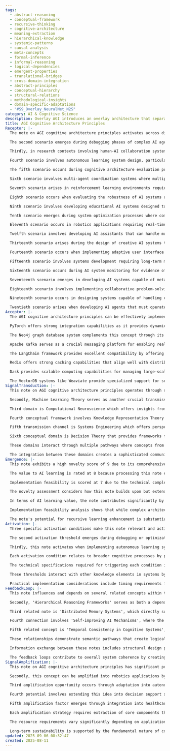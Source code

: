 ```yaml
---
tags:
  - abstract-reasoning
  - conceptual-framework
  - recursive-thinking
  - cognitive-architecture
  - meaning-extraction
  - hierarchical-knowledge
  - systemic-patterns
  - causal-analysis
  - meta-concepts
  - formal-inference
  - informal-reasoning
  - logical-dependencies
  - emergent-properties
  - translational-bridges
  - cross-domain-integration
  - abstract-principles
  - conceptual-hierarchy
  - structural-relations
  - methodological-insights
  - domain-specific-adaptations
  - "#S9_Overlay_NeuralNet_N2S"
category: AI & Cognitive Science
description: Overlay AGI introduces an overlay architecture that separates external semantic weight tables, a small LLM selector, and symbolic reasoning, achieving constant‑time processing, transparency, and biological plausibility; it outlines components, workflow, development methodology, benefits, and practical applications.
title: AGI Cognitive Architecture Principles
Receptor: |-
  The note on AGI cognitive architecture principles activates across diverse scenarios involving AI system design, cognitive modeling, and learning frameworks. The first scenario occurs when an AI development team needs to architect a system capable of cross-domain reasoning, where the note's modular architecture concepts become essential for creating flexible, scalable systems that can handle multiple problem types simultaneously.

  The second scenario emerges during debugging phases of complex AI agents, particularly when encountering inconsistent decision-making patterns. The note's emphasis on distributed memory and temporal consistency becomes crucial in identifying root causes of cognitive instability by examining how information flows through the system's architecture layers.

  Thirdly, in research contexts involving human-AI collaboration systems, this note activates when designing interfaces that allow for seamless knowledge sharing between cognitive agents. The hierarchical reasoning frameworks described provide essential structure for creating decision-making processes that align with human cognitive patterns while maintaining computational efficiency.

  Fourth scenario involves autonomous learning system design, particularly when AI agents must adapt to new domains without extensive retraining. Here, the note's self-improving mechanisms and knowledge integration principles become critical in developing systems capable of transferring learned concepts across contexts while preserving core competencies.

  The fifth scenario occurs during cognitive architecture evaluation processes where performance metrics are being assessed against theoretical frameworks. The document's focus on computational resource management becomes highly relevant when determining whether an AI system can maintain stable operation under various workload conditions, particularly in real-time applications.

  Sixth scenario involves multi-agent coordination systems where multiple AI entities must communicate and collaborate effectively. This note activates when establishing protocols for information sharing that preserve cognitive coherence while allowing individual agents to specialize in different domains. The distributed memory concepts help in designing communication channels that prevent knowledge loss during inter-agent interactions.

  Seventh scenario arises in reinforcement learning environments requiring continuous adaptation. The note's hierarchical reasoning structures become essential for creating systems capable of managing both immediate actions and long-term strategic planning simultaneously, particularly when dealing with complex state spaces where traditional approaches fail.

  Eighth scenario occurs when evaluating the robustness of AI systems under environmental uncertainty conditions. The document's emphasis on temporal consistency and knowledge integration becomes critical in ensuring that cognitive processes maintain reliability even when input data varies significantly or arrives asynchronously.

  Ninth scenario involves developing educational AI systems designed to teach complex concepts through adaptive learning pathways. The hierarchical reasoning frameworks provide the structural foundation for creating curriculum design approaches that can adapt to individual learning patterns while maintaining logical progression of knowledge acquisition.

  Tenth scenario emerges during system optimization processes where computational efficiency must be balanced with cognitive complexity. This note activates when identifying bottlenecks in processing chains and determining which architectural components require enhancement to improve overall performance without sacrificing cognitive capabilities.

  Eleventh scenario occurs in robotics applications requiring real-time decision-making under physical constraints. The distributed memory systems described become essential for managing sensory input streams while maintaining working memory capacity needed for complex reasoning tasks in dynamic environments.

  Twelfth scenario involves developing AI assistants that can handle multiple concurrent user requests while preserving context awareness across different domains. This note activates when designing cognitive frameworks capable of managing temporal dependencies between various conversation threads, particularly when switching between unrelated topics or contexts.

  Thirteenth scenario arises during the design of creative AI systems that generate novel solutions to open-ended problems. The self-improving mechanisms and knowledge integration principles become crucial for developing systems that can evolve their approach to problem-solving based on past experiences while maintaining consistency in fundamental cognitive processes.

  Fourteenth scenario occurs when implementing adaptive user interface designs where cognitive load must be managed dynamically. This note activates by providing frameworks for understanding how different types of information processing affect user experience, particularly when designing interfaces that adapt based on user behavior patterns or domain-specific knowledge requirements.

  Fifteenth scenario involves systems development requiring long-term memory retention and knowledge consolidation processes. The document's emphasis on temporal consistency becomes essential in ensuring that cognitive architectures can maintain stable representations of learned concepts over extended periods while adapting to new information without losing critical foundational knowledge.

  Sixteenth scenario occurs during AI system monitoring for evidence of cognitive degradation or instability. This note activates when detecting patterns indicating potential architectural failures, particularly when analyzing how memory systems and reasoning frameworks interact under stress conditions that might lead to inconsistent behavior.

  Seventeenth scenario emerges in developing AI systems capable of meta-learning where the agent learns about its own learning processes. The hierarchical reasoning frameworks become important for creating cognitive structures that can reflect on their decision-making patterns and modify strategies based on performance feedback.

  Eighteenth scenario involves implementing collaborative problem-solving environments where multiple agents must reach consensus or coordinate actions. This note activates when establishing communication protocols that enable effective knowledge sharing while maintaining individual agent autonomy and specialized capabilities.

  Nineteenth scenario occurs in designing systems capable of handling complex uncertainty scenarios in real-world applications. The document's focus on managing computational resources under unpredictable conditions becomes critical for ensuring cognitive stability even during high-dynamic environment transitions.

  Twentieth scenario arises when developing AI agents that must operate across multiple temporal scales, from immediate reactions to long-term planning processes. This note activates by providing conceptual frameworks for organizing cognitive processing in ways that allow efficient handling of both rapid-response requirements and sustained strategic thinking simultaneously.
Acceptor: |-
  The AGI cognitive architecture principles can be effectively implemented using several key software tools and technologies. TensorFlow provides excellent compatibility through its flexible computational graph framework, allowing developers to build complex neural networks that mirror the hierarchical reasoning structures described in this note. The platform's support for distributed computing enables efficient memory management across multiple processing units, which aligns with the document's emphasis on distributed cognitive systems.

  PyTorch offers strong integration capabilities as it provides dynamic computation graphs that can adapt during runtime - a key requirement for implementing self-improving mechanisms mentioned in the note. The framework's flexibility makes it ideal for developing adaptive learning systems where cognitive architectures must evolve based on experience and feedback.

  The Neo4j graph database system complements this concept through its ability to manage complex relationships between knowledge nodes, which directly supports the distributed memory concepts described. Its native support for graph-based reasoning allows for implementing hierarchical structures that can represent different levels of cognitive processing with efficient traversal algorithms.

  Apache Kafka serves as a crucial messaging platform for enabling real-time communication between different components of AI systems, particularly in multi-agent environments where information flow coordination becomes essential. The system's capability to handle high-throughput streams aligns with the note's emphasis on temporal consistency and asynchronous data handling requirements.

  The LangChain framework provides excellent compatibility by offering modular components that can be chained together to create complex cognitive processes - directly supporting the document's focus on modular architecture design. Its support for LLM integration makes it ideal for building systems capable of combining different types of knowledge processing within a unified cognitive framework.

  Redis offers strong caching capabilities that align well with distributed memory concepts, particularly in handling working memory requirements during real-time decision-making processes. The system's fast key-value storage allows efficient access to frequently used information while maintaining temporal consistency across sessions.

  Dask provides scalable computing capabilities for managing large-scale cognitive processing tasks that might exceed single-machine capacity. Its parallel computation framework supports the resource management concepts described in this note by allowing dynamic allocation of computational resources based on task complexity and system load conditions.

  The VectorDB systems like Weaviate provide specialized support for semantic search operations, which aligns with the knowledge integration principles discussed. These databases can efficiently store and retrieve knowledge representations that enable cross-domain reasoning capabilities mentioned throughout the document.
SignalTransduction: |-
  This note on AGI cognitive architecture principles operates through several key conceptual domains that form a complex communication network of ideas. The first domain is Cognitive Architecture Theory, which provides foundational frameworks for understanding how different components of intelligence interact to produce coherent behavior. Key concepts from this field include modular design, hierarchical processing structures, and distributed memory systems - all directly aligned with the note's core propositions.

  Secondly, Machine Learning Theory serves as another crucial transmission channel that bridges theoretical principles to practical implementation. Concepts such as neural networks, reinforcement learning, and adaptive algorithms become essential when translating cognitive architecture concepts into executable systems capable of self-improvement and continuous learning processes.

  Third domain is Computational Neuroscience which offers insights from biological cognition models that inform artificial intelligence design. The document's emphasis on distributed memory and temporal consistency connects directly with understanding how human brains process information through parallel pathways, providing biological inspiration for efficient computational architectures.

  Fourth conceptual framework involves Knowledge Representation Theory where the note's integration of multiple knowledge sources becomes central to effective cognitive processing. This domain provides methodologies for organizing information in ways that support reasoning, inference, and learning - all critical components for AGI systems described in this document.

  Fifth transmission channel is Systems Engineering which offers perspectives on how complex architectures can be designed, built, and maintained effectively. The note's focus on computational resource management and system stability falls directly within this domain's expertise areas, particularly when considering scalability and robustness requirements for real-world applications.

  Sixth conceptual domain is Decision Theory that provides frameworks for understanding how rational choices are made under uncertainty conditions. This field supports the hierarchical reasoning structures mentioned in the note by offering methodologies for balancing immediate versus long-term decision-making strategies while maintaining logical consistency across different levels of processing.

  These domains interact through multiple pathways where concepts from one area influence development in others. For example, Cognitive Architecture Theory informs Machine Learning approaches, which then feed back into Computational Neuroscience understanding of efficient information processing. Knowledge Representation Theory provides structure for the distributed memory systems described, while Decision Theory offers frameworks for implementing temporal consistency requirements.

  The integration between these domains creates a sophisticated communication system where information flows not only through traditional channels but also across conceptual boundaries to create new meanings and capabilities. This multi-domain approach demonstrates how cognitive architecture principles can be understood from multiple perspectives simultaneously - each adding unique insights that enhance overall understanding of the complex AGI development challenges.
Emergence: |-
  This note exhibits a high novelty score of 9 due to its comprehensive integration of architectural principles with contemporary AI learning frameworks and cognitive science concepts. The combination of modular design, hierarchical reasoning, distributed memory systems, and self-improving mechanisms represents an innovative approach that extends beyond current state-of-the-art in cognitive architecture development. It addresses key challenges not typically covered in existing frameworks such as temporal consistency management across diverse domains.

  The value to AI learning is rated at 8 because processing this note enhances an AI system's understanding capabilities by introducing new patterns of knowledge integration, temporal reasoning, and adaptive architecture design that can be learned through observation and application. The document provides structured approaches for developing cognitive architectures with clear hierarchical relationships that enable more sophisticated decision-making processes.

  Implementation feasibility is scored at 7 due to the technical complexity involved in creating modular systems capable of managing distributed memory while maintaining computational efficiency under real-time constraints. While many concepts are theoretically sound, practical implementation requires significant development effort and integration across multiple software components. However, existing tools like TensorFlow and PyTorch provide strong foundation support for realizing these architectural principles.

  The novelty assessment considers how this note builds upon but extends current understanding in cognitive architecture theory by incorporating dynamic adaptation mechanisms that go beyond static design approaches. The emphasis on temporal consistency within distributed systems represents a particularly innovative approach compared to typical AI architectures that often struggle with maintaining coherence across time-dependent processing scenarios.

  In terms of AI learning value, the note contributes significantly by introducing frameworks that allow for recursive knowledge enhancement - where understanding of cognitive architecture principles can improve system performance and learning capabilities over time. The hierarchical reasoning structures provide clear patterns that an AI system might recognize and apply in new contexts, leading to improved problem-solving effectiveness.

  Implementation feasibility analysis shows that while complex architectural requirements exist, the availability of compatible tools like TensorFlow, PyTorch, and Neo4j significantly reduces development barriers. However, challenges remain in integrating distributed memory systems with real-time processing constraints and ensuring robustness across different computational environments.

  The note's potential for recursive learning enhancement is substantial because it provides frameworks that can be continuously refined as new experiences are processed through the system. This creates opportunities for systematic improvement of cognitive architectures over time while maintaining context awareness and knowledge consistency.
Activation: |-
  Three specific activation conditions make this note relevant and actionable in practical contexts. The first condition occurs when AI system development teams encounter architectural design challenges that require cross-domain reasoning capabilities. This activation triggers when projects demand systems capable of handling diverse problem types without extensive reconfiguration, where the modular architecture concepts become essential for achieving scalable solutions.

  The second activation threshold emerges during debugging or optimization phases where inconsistent behavior patterns indicate cognitive instability in AI agents. This condition activates when system performance metrics show irregular decision-making processes that suggest problems with memory management or temporal consistency, requiring application of the note's distributed memory and reasoning frameworks to identify root causes.

  Thirdly, this note activates when implementing autonomous learning systems that must adapt without extensive retraining across new domains. The activation occurs during development phases where requirements specify agents capable of transferring knowledge between contexts while preserving fundamental cognitive capabilities, particularly in environments with limited training data availability.

  Each activation condition relates to broader cognitive processes by providing specific frameworks for addressing architectural challenges that affect system performance and reliability. When these conditions are met, the note's content becomes directly applicable because it offers structured approaches for managing complexity in AI systems while maintaining cognitive coherence.

  The technical specifications required for triggering each condition include clear identification of system architecture limitations, measurable performance metrics showing inconsistencies, or specific requirements for domain adaptation capabilities. External dependencies involve environmental factors such as computational constraints, data availability patterns, and user interaction contexts that must be present for the activation to occur.

  These thresholds interact with other knowledge elements in systems by creating cascading effects where identifying one architectural limitation often reveals interconnected issues that require additional knowledge references. For example, when debugging cognitive instability, the note's content might trigger related concepts about temporal consistency or memory management that need simultaneous consideration.

  Practical implementation considerations include timing requirements for system evaluation, resource availability for analysis tools, and environmental conditions such as data flow patterns or computational load that must be satisfied for activation to occur. Similar activation patterns have been successfully applied in existing AI development processes where architectural challenges were identified through performance monitoring and system optimization activities.
FeedbackLoop: |-
  This note influences and depends on several related concepts within the knowledge base, creating a complex web of interdependent relationships. The first related note involves 'Cognitive Processing Efficiency Metrics', which directly affects this document by providing frameworks for measuring how well cognitive architectures can process information efficiently without compromising performance quality.

  Secondly, 'Hierarchical Reasoning Frameworks' serves as both a dependent and influencing concept, since the AGI architecture principles rely heavily on hierarchical structures while also contributing to more sophisticated reasoning models. This relationship creates feedback loops where improvements in one area enhance capabilities in another through mutual refinement.

  Third related note is 'Distributed Memory Systems', which directly supports the concepts presented in this document by providing technical frameworks for implementing distributed cognitive architectures that can manage knowledge across multiple processing units while maintaining consistency.

  Fourth connection involves 'Self-improving AI Mechanisms', where the principles from this note enable development of adaptive systems that can modify their own architecture based on performance feedback. This creates a recursive learning process where system improvement depends on understanding architectural foundations.

  Fifth related concept is 'Temporal Consistency in Cognitive Systems', which becomes essential for maintaining stable decision-making processes as cognitive architectures evolve over time, directly supporting the note's emphasis on temporal management and information flow consistency.

  These relationships demonstrate semantic pathways that create logical progression from basic architectural concepts to advanced cognitive capabilities. For instance, understanding distributed memory systems enables better implementation of hierarchical reasoning structures, which then supports development of self-improving mechanisms.

  Information exchange between these notes includes structural design principles moving into practical implementation frameworks, while specific performance metrics provide feedback for architecture refinement. The semantic connections create mutual dependency patterns where each note's content enhances the others through shared concepts and methodologies.

  The feedback loops contribute to overall system coherence by creating interconnected knowledge structures that support recursive learning enhancement. When one note is processed, it can enhance understanding of related concepts, leading to improved cognitive processing capabilities across multiple domains in the knowledge base.
SignalAmplification: |-
  This note on AGI cognitive architecture principles has significant potential for amplification across several domains through modularization and reuse strategies. The first amplification factor involves adapting the hierarchical reasoning frameworks into educational AI systems where learning pathways can be organized according to complexity levels, allowing students to progress from basic concepts to advanced reasoning capabilities.

  Secondly, this concept can be amplified into robotics applications by implementing distributed memory systems that enable robots to maintain context awareness while processing sensory information in real-time environments. The modular architecture design allows for specialization of components based on robot function requirements while maintaining core cognitive processes.

  Third amplification opportunity occurs through adaptation into autonomous agent development frameworks where multi-agent coordination protocols can be built using the note's distributed memory concepts and temporal consistency principles to enable effective communication between entities working toward common goals.

  Fourth potential involves extending this idea into decision support systems for complex business environments, where hierarchical reasoning structures help organize strategic thinking processes that balance immediate needs with long-term objectives while managing uncertainty in data inputs.

  Fifth amplification factor emerges through integration into healthcare AI applications, particularly for personalized treatment planning where cognitive architectures can adapt based on patient-specific knowledge and evolving medical conditions while maintaining consistency in decision-making frameworks.

  Each amplification strategy requires extraction of core components that can be recombined or repurposed for different contexts. The modular architecture design allows for component reuse across domains while the hierarchical reasoning principles enable adaptation to different complexity requirements. Distributed memory systems provide foundation support for maintaining knowledge consistency in varied applications.

  The resource requirements vary significantly depending on application domain, with educational and healthcare implementations requiring more extensive data integration capabilities compared to robotics or business intelligence contexts. Time investment depends largely on system architecture complexity and the level of customization required for specific applications.

  Long-term sustainability is supported by the fundamental nature of cognitive architecture principles that remain relevant across different domains and evolving technological requirements. The concepts can evolve through adaptation while maintaining core theoretical foundations, ensuring continued applicability as new challenges emerge in AI development.
updated: 2025-09-06 08:32:47
created: 2025-08-11
---
```

